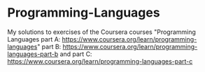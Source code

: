 # Programming-Languages
My solutions to exercises of the Coursera courses "Programming Languages part A: https://www.coursera.org/learn/programming-languages"
part B: https://www.coursera.org/learn/programming-languages-part-b  and part C: https://www.coursera.org/learn/programming-languages-part-c
